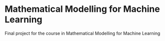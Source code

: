 # **Mathematical Modelling for Machine Learning**
Final project for the course in Mathematical Modelling for Machine Learning
